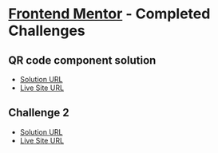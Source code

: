 # [Frontend Mentor](https://www.frontendmentor.io) - Completed Challenges

## QR code component solution

- [Solution URL](https://github.com/invisiblecages/frontendmentor-challenges/tree/main/qr-code-component)
- [Live Site URL](https://invisiblecages.github.io/frontendmentor-challenges/qr-code-component/)

## Challenge 2

- [Solution URL](https://github.com/invisiblecages/)
- [Live Site URL](https://invisiblecages.github.io/frontendmentor-challenges//)
